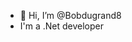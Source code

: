 - 👋 Hi, I’m @Bobdugrand8
- I'm a .Net developer

<!---
Bobdugrand8/Bobdugrand8 is a ✨ special ✨ repository because its `README.md` (this file) appears on your GitHub profile.
You can click the Preview link to take a look at your changes.
--->
